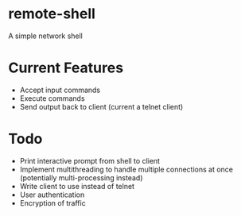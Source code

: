 # remote-shell
A simple network shell

# Current Features
* Accept input commands
* Execute commands
* Send output back to client (current a telnet client)

# Todo
* Print interactive prompt from shell to client
* Implement multithreading to handle multiple connections at once (potentially multi-processing instead)
* Write client to use instead of telnet
* User authentication
* Encryption of traffic
